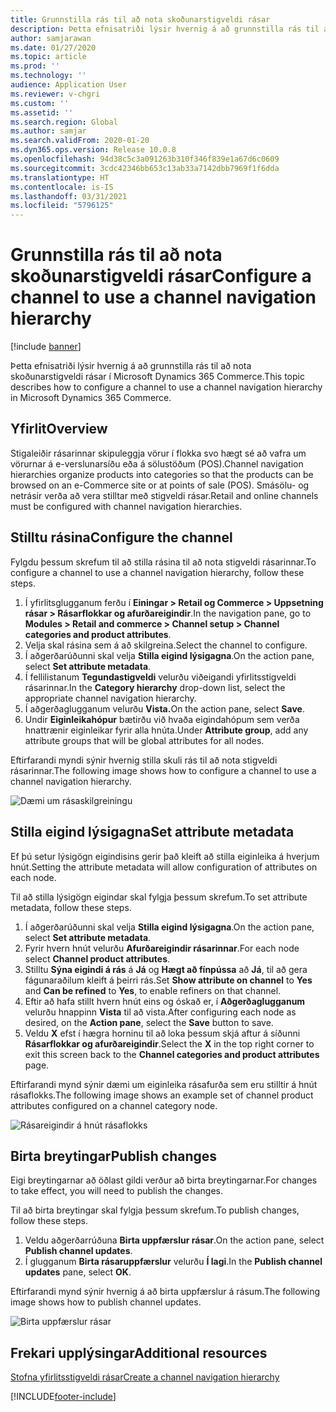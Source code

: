 ```yaml
---
title: Grunnstilla rás til að nota skoðunarstigveldi rásar
description: Þetta efnisatriði lýsir hvernig á að grunnstilla rás til að nota skoðunarstigveldi rásar í Microsoft Dynamics 365 Commerce.
author: samjarawan
ms.date: 01/27/2020
ms.topic: article
ms.prod: ''
ms.technology: ''
audience: Application User
ms.reviewer: v-chgri
ms.custom: ''
ms.assetid: ''
ms.search.region: Global
ms.author: samjar
ms.search.validFrom: 2020-01-20
ms.dyn365.ops.version: Release 10.0.8
ms.openlocfilehash: 94d38c5c3a091263b310f346f839e1a67d6c0609
ms.sourcegitcommit: 3cdc42346bb653c13ab33a7142dbb7969f1f6dda
ms.translationtype: HT
ms.contentlocale: is-IS
ms.lasthandoff: 03/31/2021
ms.locfileid: "5796125"
---
```

# <a name="configure-a-channel-to-use-a-channel-navigation-hierarchy"></a><span data-ttu-id="73730-103">Grunnstilla rás til að nota skoðunarstigveldi rásar</span><span class="sxs-lookup"><span data-stu-id="73730-103">Configure a channel to use a channel navigation hierarchy</span></span>


[!include [banner](includes/banner.md)]

<span data-ttu-id="73730-104">Þetta efnisatriði lýsir hvernig á að grunnstilla rás til að nota skoðunarstigveldi rásar í Microsoft Dynamics 365 Commerce.</span><span class="sxs-lookup"><span data-stu-id="73730-104">This topic describes how to configure a channel to use a channel navigation hierarchy in Microsoft Dynamics 365 Commerce.</span></span>

## <a name="overview"></a><span data-ttu-id="73730-105">Yfirlit</span><span class="sxs-lookup"><span data-stu-id="73730-105">Overview</span></span>

<span data-ttu-id="73730-106">Stigaleiðir rásarinnar skipuleggja vörur í flokka svo hægt sé að vafra um vörurnar á e-verslunarsíðu eða á sölustöðum (POS).</span><span class="sxs-lookup"><span data-stu-id="73730-106">Channel navigation hierarchies organize products into categories so that the products can be browsed on an e-Commerce site or at points of sale (POS).</span></span> <span data-ttu-id="73730-107">Smásölu- og netrásir verða að vera stilltar með stigveldi rásar.</span><span class="sxs-lookup"><span data-stu-id="73730-107">Retail and online channels must be configured with channel navigation hierarchies.</span></span>

## <a name="configure-the-channel"></a><span data-ttu-id="73730-108">Stilltu rásina</span><span class="sxs-lookup"><span data-stu-id="73730-108">Configure the channel</span></span>

<span data-ttu-id="73730-109">Fylgdu þessum skrefum til að stilla rásina til að nota stigveldi rásarinnar.</span><span class="sxs-lookup"><span data-stu-id="73730-109">To configure a channel to use a channel navigation hierarchy, follow these steps.</span></span>

1. <span data-ttu-id="73730-110">Í yfirlitsglugganum ferðu í **Einingar \> Retail og Commerce \> Uppsetning rásar \> Rásarflokkar og afurðareigindir**.</span><span class="sxs-lookup"><span data-stu-id="73730-110">In the navigation pane, go to **Modules \> Retail and commerce \> Channel setup \> Channel categories and product attributes**.</span></span>
1. <span data-ttu-id="73730-111">Velja skal rásina sem á að skilgreina.</span><span class="sxs-lookup"><span data-stu-id="73730-111">Select the channel to configure.</span></span>
1. <span data-ttu-id="73730-112">Í aðgerðarúðunni skal velja **Stilla eigind lýsigagna**.</span><span class="sxs-lookup"><span data-stu-id="73730-112">On the action pane, select **Set attribute metadata**.</span></span>
1. <span data-ttu-id="73730-113">Í fellilistanum **Tegundastigveldi** velurðu viðeigandi yfirlitsstigveldi rásarinnar.</span><span class="sxs-lookup"><span data-stu-id="73730-113">In the **Category hierarchy** drop-down list, select the appropriate channel navigation hierarchy.</span></span>
1. <span data-ttu-id="73730-114">Í aðgerðaglugganum velurðu **Vista.**</span><span class="sxs-lookup"><span data-stu-id="73730-114">On the action pane, select **Save**.</span></span>
1. <span data-ttu-id="73730-115">Undir **Eiginleikahópur** bætirðu við hvaða eigindahópum sem verða hnattrænir eiginleikar fyrir alla hnúta.</span><span class="sxs-lookup"><span data-stu-id="73730-115">Under **Attribute group**, add any attribute groups that will be global attributes for all nodes.</span></span>

<span data-ttu-id="73730-116">Eftirfarandi myndi sýnir hvernig stilla skuli rás til að nota stigveldi rásarinnar.</span><span class="sxs-lookup"><span data-stu-id="73730-116">The following image shows how to configure a channel to use a channel navigation hierarchy.</span></span>

![Dæmi um rásaskilgreiningu](media/configure-channel-hierarchy-1.png)

## <a name="set-attribute-metadata"></a><span data-ttu-id="73730-118">Stilla eigind lýsigagna</span><span class="sxs-lookup"><span data-stu-id="73730-118">Set attribute metadata</span></span>

<span data-ttu-id="73730-119">Ef þú setur lýsigögn eigindisins gerir það kleift að stilla eiginleika á hverjum hnút.</span><span class="sxs-lookup"><span data-stu-id="73730-119">Setting the attribute metadata will allow configuration of attributes on each node.</span></span>

<span data-ttu-id="73730-120">Til að stilla lýsigögn eigindar skal fylgja þessum skrefum.</span><span class="sxs-lookup"><span data-stu-id="73730-120">To set attribute metadata, follow these steps.</span></span>

1. <span data-ttu-id="73730-121">Í aðgerðarúðunni skal velja **Stilla eigind lýsigagna**.</span><span class="sxs-lookup"><span data-stu-id="73730-121">On the action pane, select **Set attribute metadata**.</span></span>
1. <span data-ttu-id="73730-122">Fyrir hvern hnút velurðu **Afurðareigindir rásarinnar**.</span><span class="sxs-lookup"><span data-stu-id="73730-122">For each node select **Channel product attributes**.</span></span>
1. <span data-ttu-id="73730-123">Stilltu **Sýna eigindi á rás** á **Já** og **Hægt að fínpússa** að **Já**, til að gera fágunaraðilum kleift á þeirri rás.</span><span class="sxs-lookup"><span data-stu-id="73730-123">Set **Show attribute on channel** to **Yes** and **Can be refined** to **Yes**, to enable refiners on that channel.</span></span>
1. <span data-ttu-id="73730-124">Eftir að hafa stillt hvern hnút eins og óskað er, í **Aðgerðaglugganum** velurðu hnappinn **Vista** til að vista.</span><span class="sxs-lookup"><span data-stu-id="73730-124">After configuring each node as desired, on the **Action pane**, select the **Save** button to save.</span></span>
1. <span data-ttu-id="73730-125">Veldu **X** efst í hægra horninu til að loka þessum skjá aftur á síðunni **Rásarflokkar og afurðareigindir**.</span><span class="sxs-lookup"><span data-stu-id="73730-125">Select the **X** in the top right corner to exit this screen back to the **Channel categories and product attributes** page.</span></span>

<span data-ttu-id="73730-126">Eftirfarandi mynd sýnir dæmi um eiginleika rásafurða sem eru stilltir á hnút rásaflokks.</span><span class="sxs-lookup"><span data-stu-id="73730-126">The following image shows an example set of channel product attributes configured on a channel category node.</span></span>

![Rásareigindir á hnút rásaflokks](media/configure-channel-hierarchy-2.png)

## <a name="publish-changes"></a><span data-ttu-id="73730-128">Birta breytingar</span><span class="sxs-lookup"><span data-stu-id="73730-128">Publish changes</span></span>

<span data-ttu-id="73730-129">Eigi breytingarnar að öðlast gildi verður að birta breytingarnar.</span><span class="sxs-lookup"><span data-stu-id="73730-129">For changes to take effect, you will need to publish the changes.</span></span>

<span data-ttu-id="73730-130">Til að birta breytingar skal fylgja þessum skrefum.</span><span class="sxs-lookup"><span data-stu-id="73730-130">To publish changes, follow these steps.</span></span>

1. <span data-ttu-id="73730-131">Veldu aðgerðarrúðuna **Birta uppfærslur rásar**.</span><span class="sxs-lookup"><span data-stu-id="73730-131">On the action pane, select **Publish channel updates**.</span></span>
1. <span data-ttu-id="73730-132">Í glugganum **Birta rásaruppfærslur** velurðu **Í lagi**.</span><span class="sxs-lookup"><span data-stu-id="73730-132">In the **Publish channel updates** pane, select **OK**.</span></span>

<span data-ttu-id="73730-133">Eftirfarandi mynd sýnir hvernig á að birta uppfærslur á rásum.</span><span class="sxs-lookup"><span data-stu-id="73730-133">The following image shows how to publish channel updates.</span></span>

![Birta uppfærslur rásar](media/configure-channel-hierarchy-3.png)

## <a name="additional-resources"></a><span data-ttu-id="73730-135">Frekari upplýsingar</span><span class="sxs-lookup"><span data-stu-id="73730-135">Additional resources</span></span>

[<span data-ttu-id="73730-136">Stofna yfirlitsstigveldi rásar</span><span class="sxs-lookup"><span data-stu-id="73730-136">Create a channel navigation hierarchy</span></span>](create-channel-hierarchy.md)




[!INCLUDE[footer-include](../includes/footer-banner.md)]